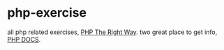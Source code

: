 # php-exercise
all php related exercises, [PHP The Right Way](http://www.phptherightway.com/). two great place to get info, [PHP DOCS](http://php.net/docs.php).
